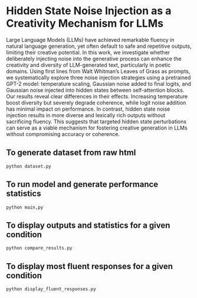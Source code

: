 # Hidden State Noise Injection as a Creativity Mechanism for LLMs
Large Language Models (LLMs) have achieved remarkable fluency in natural language generation, yet often default to safe and repetitive outputs, limiting their creative potential. In this work, we investigate whether deliberately injecting noise into the generative process can enhance the creativity and diversity of LLM-generated text, particularly in poetic domains. Using first lines from Walt Whitman’s Leaves of Grass as prompts, we systematically explore three noise injection strategies using a pretrained GPT-2 model: temperature scaling, Gaussian noise added to final logits, and Gaussian noise injected into hidden states between self-attention blocks. Our results reveal clear differences in their effects. Increasing temperature boost diversity but severely degrade coherence, while logit noise addition has minimal impact on performance. In contrast, hidden state noise injection results in more diverse and lexically rich outputs without sacrificing fluency. This suggests that targeted hidden state perturbations can serve as a viable mechanism for fostering creative generation in LLMs without compromising accuracy or coherence.

## To generate dataset from raw html
`python dataset.py`

## To run model and generate performance statistics
`python main,py`

## To display outputs and statistics for a given condition
`python compare_results.py`

## To display most fluent responses for a given condition
`python display_fluent_responses.py`
